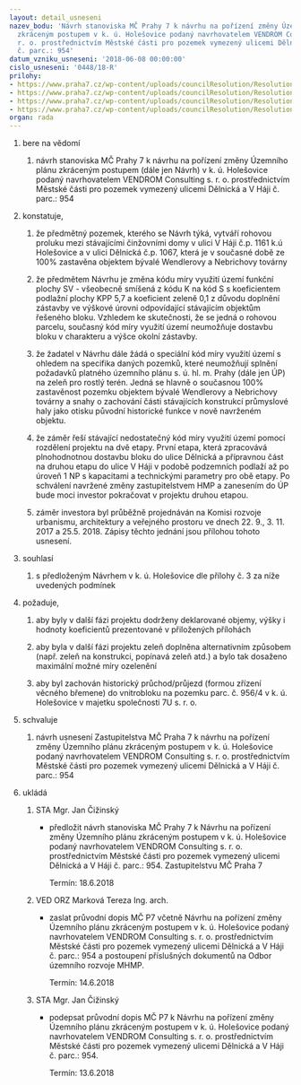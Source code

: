 ```yaml
---
layout: detail_usneseni
nazev_bodu: 'Návrh stanoviska MČ Prahy 7 k návrhu na pořízení změny Územního plánu
  zkráceným postupem v k. ú. Holešovice podaný navrhovatelem VENDROM Consulting s.
  r. o. prostřednictvím Městské části pro pozemek vymezený ulicemi Dělnická a V Háji
  č. parc.: 954'
datum_vzniku_usneseni: '2018-06-08 00:00:00'
cislo_usneseni: '0448/18-R'
prilohy:
- https://www.praha7.cz/wp-content/uploads/councilResolution/Resolutions/29982/export/c1_duvodova_zprava~363500.doc
- https://www.praha7.cz/wp-content/uploads/councilResolution/Resolutions/29982/export/c2_pruvodni_dopis~363499.doc
- https://www.praha7.cz/wp-content/uploads/councilResolution/Resolutions/29982/export/c4zapisykomroz~363498.doc
- https://www.praha7.cz/wp-content/uploads/councilResolution/Resolutions/29982/export/export~364209.pdf
organ: rada
---
```

<ol class="urzList_view" id="urzList">
<li class="urzClass1" id=""><span name="1">bere na vědomí</span> 
<ol class="urzOlClass">
<li class="urzClass2" style="TEXT-ALIGN: left" id=""><span><p>návrh stanoviska MČ Prahy 7 k návrhu na pořízení změny Územního plánu zkráceným postupem (dále jen Návrh) v k. ú. Holešovice podaný navrhovatelem VENDROM Consulting s. r. o. prostřednictvím Městské části pro pozemek vymezený ulicemi Dělnická a V Háji č. parc.: 954<br></p></span></li></ol></li>
<li class="urzClass1" id=""><span name="50">konstatuje,</span> 
<ol class="urzOlClass" id="">
<li class="urzClass2" style="TEXT-ALIGN: left" id=""><span><p>že předmětný pozemek, kterého se Návrh týká, vytváří rohovou proluku mezi stávajícími činžovními domy v ulici V Háji č.p. 1161 k.ú Holešovice a v ulici Dělnická č.p. 1067, která je v současné době ze 100% zastavěna objektem bývalé Wendlerovy a Nebrichovy továrny<br></p></span></li><li class="urzClass2" id="" style="text-align: left;"><span><p>že předmětem Návrhu je změna kódu míry využití území funkční plochy SV - všeobecně smíšená z kódu K na kód S s koeficientem podlažní plochy KPP 5,7 a koeficient zeleně 0,1 z důvodu doplnění zástavby ve výškové úrovni odpovídající stávajícím objektům řešeného bloku. Vzhledem ke skutečnosti, že se jedná o rohovou parcelu, současný kód míry využití území neumožňuje dostavbu bloku v charakteru a výšce okolní zástavby.<br></p></span></li><li class="urzClass2" id="" style="text-align: left;"><span><p>že žadatel v Návrhu dále žádá o speciální kód míry využití území s ohledem na specifika daných pozemků, které neumožňují splnění požadavků platného územního plánu s. ú. hl. m. Prahy (dále jen ÚP) na zeleň pro rostlý terén. Jedná se hlavně o současnou 100% zastavěnost pozemku objektem bývalé Wendlerovy a Nebrichovy továrny a snahy o zachování části stávajících konstrukcí průmyslové haly jako otisku původní historické funkce v nově navrženém objektu.<br></p></span></li><li class="urzClass2" id="" style="text-align: left;"><span><p>že záměr řeší stávající nedostatečný kód&nbsp;míry využití území pomocí rozdělení projektu na dvě etapy. První etapa, která zpracovává plnohodnotnou dostavbu bloku do ulice Dělnická a přípravnou část na druhou etapu do ulice V Háji v podobě podzemních podlaží až po úroveň 1 NP s kapacitami a technickými parametry pro obě etapy. Po schválení navržené změny zastupitelstvem HMP a zanesením do ÚP bude moci investor pokračovat v projektu druhou etapou.<br></p></span></li><li class="urzClass2" id="" style="text-align: left;"><span><p>záměr investora byl průběžně projednáván na Komisi rozvoje urbanismu, architektury a veřejného prostoru ve dnech 22. 9., 3. 11. 2017 a 25.5. 2018. Zápisy těchto jednání jsou přílohou tohoto usnesení.</p></span></li></ol></li>
<li class="urzClass1" id=""><span name="26">souhlasí</span> 
<ol class="urzOlClass">
<li class="urzClass2" style="TEXT-ALIGN: left" id=""><span><p>s předloženým Návrhem v k. ú. Holešovice dle přílohy č. 3 za níže uvedených podmínek<br></p></span></li></ol></li>
<li class="urzClass1" id=""><span name="63">požaduje,</span><ol class="urzOlClass" id=""><li class="urzClass2" id="" style="text-align: left;"><span><p>aby byly v další fázi projektu dodrženy deklarované objemy, výšky i hodnoty koeficientů prezentované v přiložených přílohách</p></span></li><li class="urzClass2" id="" style="text-align: left;"><span><p>aby byla v další fázi projektu zeleň doplněna alternativním způsobem (např. zeleň na konstrukci, popínavá zeleň atd.) a bylo tak dosaženo maximální možné míry ozelenění</p></span></li><li class="urzClass2" id="" style="text-align: left;"><span><p>aby byl zachován historický průchod/průjezd (formou zřízení věcného břemene) do vnitrobloku na pozemku parc. č. 956/4 v k. ú. Holešovice v majetku společnosti 7U s. r. o.</p></span></li></ol></li><li class="urzClass1" id=""><span name="24">schvaluje</span><ol class="urzOlClass decimal "><li class="urzClass2" id="" style="text-align: left;"><span><p>návrh usnesení Zastupitelstva MČ Praha 7 k návrhu na pořízení změny Územního plánu zkráceným postupem v k. ú. Holešovice podaný navrhovatelem VENDROM Consulting s. r. o. prostřednictvím Městské části pro pozemek vymezený ulicemi Dělnická a V Háji č. parc.: 954<br></p></span></li></ol></li><li class="urzClass1" id="urzUkoly"><span name="1">ukládá</span><ol class="urzOlClass"><li class="urzClass2"><span><p>STA Mgr. Jan Čižinský</p></span><ul class="urzUlClass"><li class="urzClass3"><span><p>předložit návrh stanoviska MČ Prahy 7 k Návrhu na pořízení změny Územního plánu zkráceným postupem v k. ú. Holešovice podaný navrhovatelem VENDROM Consulting s. r. o. prostřednictvím Městské části pro pozemek vymezený ulicemi Dělnická a V Háji č. parc.: 954. Zastupitelstvu MČ Praha 7</p></span><span class="urzUkolTermin">  Termín:&nbsp;18.6.2018</span></li></ul></li><li class="urzClass2"><span><p>VED ORZ Marková Tereza Ing. arch.</p></span><ul class="urzUlClass"><li class="urzClass3"><span><p>zaslat průvodní dopis MČ P7 včetně Návrhu na pořízení změny Územního plánu zkráceným postupem v k. ú. Holešovice podaný navrhovatelem VENDROM Consulting s. r. o. prostřednictvím Městské části pro pozemek vymezený ulicemi Dělnická a V Háji č. parc.: 954 a postoupení příslušných dokumentů na Odbor územního rozvoje MHMP.</p></span><span class="urzUkolTermin">  Termín:&nbsp;14.6.2018</span></li></ul></li><li class="urzClass2"><span><p>STA Mgr. Jan Čižinský</p></span><ul class="urzUlClass"><li class="urzClass3"><span><p>podepsat průvodní dopis MČ P7 k Návrhu na pořízení změny Územního plánu zkráceným postupem v k. ú. Holešovice podaný navrhovatelem VENDROM Consulting s. r. o. prostřednictvím Městské části pro pozemek vymezený ulicemi Dělnická a V Háji č. parc.: 954.</p></span><span class="urzUkolTermin">  Termín:&nbsp;13.6.2018</span></li></ul></li></ol></li></ol>